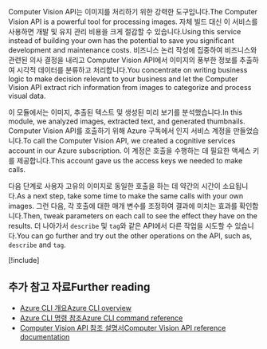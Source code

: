 
<span data-ttu-id="6e57a-101">Computer Vision API는 이미지를 처리하기 위한 강력한 도구입니다.</span><span class="sxs-lookup"><span data-stu-id="6e57a-101">The Computer Vision API is a powerful tool for processing images.</span></span> <span data-ttu-id="6e57a-102">자체 빌드 대신 이 서비스를 사용하면 개발 및 유지 관리 비용을 크게 절감할 수 있습니다.</span><span class="sxs-lookup"><span data-stu-id="6e57a-102">Using this service instead of building your own has the potential to save you significant development and maintenance costs.</span></span> <span data-ttu-id="6e57a-103">비즈니스 논리 작성에 집중하여 비즈니스와 관련된 의사 결정을 내리고 Computer Vision API에서 이미지의 풍부한 정보를 추출하여 시각적 데이터를 분류하고 처리합니다.</span><span class="sxs-lookup"><span data-stu-id="6e57a-103">You concentrate on writing business logic to make decision relevant to your business and let the Computer Vision API extract rich information from images to categorize and process visual data.</span></span>

<span data-ttu-id="6e57a-104">이 모듈에서는 이미지, 추출된 텍스트 및 생성된 미리 보기를 분석했습니다.</span><span class="sxs-lookup"><span data-stu-id="6e57a-104">In this module, we analyzed images, extracted text, and generated thumbnails.</span></span> <span data-ttu-id="6e57a-105">Computer Vision API를 호출하기 위해 Azure 구독에서 인지 서비스 계정을 만들었습니다.</span><span class="sxs-lookup"><span data-stu-id="6e57a-105">To call the Computer Vision API, we created a cognitive services account in our Azure subscription.</span></span> <span data-ttu-id="6e57a-106">이 계정은 호출을 수행하는 데 필요한 액세스 키를 제공합니다.</span><span class="sxs-lookup"><span data-stu-id="6e57a-106">This account gave us the access keys we needed to make calls.</span></span>

<span data-ttu-id="6e57a-107">다음 단계로 사용자 고유의 이미지로 동일한 호출을 하는 데 약간의 시간이 소요됩니다.</span><span class="sxs-lookup"><span data-stu-id="6e57a-107">As a next step, take some time to make the same calls with your own images.</span></span> <span data-ttu-id="6e57a-108">그런 다음, 각 호출에 대한 매개 변수를 조정하여 결과에 미치는 효과를 확인합니다.</span><span class="sxs-lookup"><span data-stu-id="6e57a-108">Then, tweak parameters on each call to see the effect they have on the results.</span></span> <span data-ttu-id="6e57a-109">더 나아가서 `describe` 및 `tag`와 같은 API에서 다른 작업을 시도할 수 있습니다.</span><span class="sxs-lookup"><span data-stu-id="6e57a-109">You can go further and try out the other operations on the API, such as, `describe` and `tag`.</span></span>

<!-- Cleanup sandbox -->
[!include[](../../../includes/azure-sandbox-cleanup.md)]

## <a name="further-reading"></a><span data-ttu-id="6e57a-110">추가 참고 자료</span><span class="sxs-lookup"><span data-stu-id="6e57a-110">Further reading</span></span>

- [<span data-ttu-id="6e57a-111">Azure CLI 개요</span><span class="sxs-lookup"><span data-stu-id="6e57a-111">Azure CLI overview</span></span>](https://docs.microsoft.com/cli/azure/?view=azure-cli-latest)
- [<span data-ttu-id="6e57a-112">Azure CLI 명령 참조</span><span class="sxs-lookup"><span data-stu-id="6e57a-112">Azure CLI command reference</span></span>](https://docs.microsoft.com/cli/azure/reference-index?view=azure-cli-latest)
- [<span data-ttu-id="6e57a-113">Computer Vision API 참조 설명서</span><span class="sxs-lookup"><span data-stu-id="6e57a-113">Computer Vision API reference documentation</span></span>](https://westus2.dev.cognitive.microsoft.com/docs/services/56f91f2d778daf23d8ec6739/operations/56f91f2e778daf14a499e1fb/console)